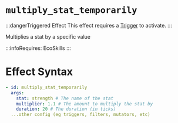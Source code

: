 # `multiply_stat_temporarily`
:::dangerTriggered Effect
This effect requires a [Trigger](https://plugins.auxilor.io/effects/all-triggers) to activate.
:::

Multiplies a stat by a specific value

:::infoRequires:
EcoSkills
:::

# Effect Syntax
```yaml
- id: multiply_stat_temporarily
  args:
    stat: strength # The name of the stat
    multiplier: 1.1 # The amount to multiply the stat by
    duration: 20 # The duration (in ticks)
  ...other config (eg triggers, filters, mutators, etc)
```
